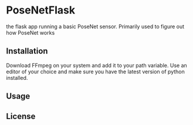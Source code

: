 # PoseNetFlask
the flask app running a basic PoseNet sensor. Primarily used to figure out how PoseNet works

## Installation
Download FFmpeg on your system and add it to your path variable. Use an editor of your choice and make sure you have the latest version of python installed. 

## Usage

## License
